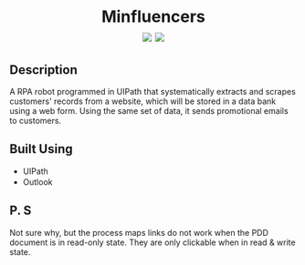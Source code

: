<div align=center>
	<h1>Minfluencers
	<br>
		<img src="https://img.shields.io/static/v1?label=&message=UIPath&color=61DAFB&style=for-the-badge&logo=uipath&logoColor=black&logoWidth=&labelColor=&link=">
		<img src="https://img.shields.io/static/v1?label=&message=Outlook&color=0078D4&style=for-the-badge&logo=typescript&logoColor=white&logoWidth=&labelColor=&link=">
		<br>
	</h1>
</div>

## Description

A RPA robot programmed in UIPath that systematically extracts and scrapes customers' records from a website, which will be stored in a data bank using a web form. Using the same set of data, it sends promotional emails to customers.

## Built Using

- UIPath
- Outlook <img height="16" width="16" src="https://cdn.simpleicons.org/microsoftoutlook" />

## P. S
Not sure why, but the process maps links do not work when the PDD document is in read-only state. They are only clickable when in read & write state.
